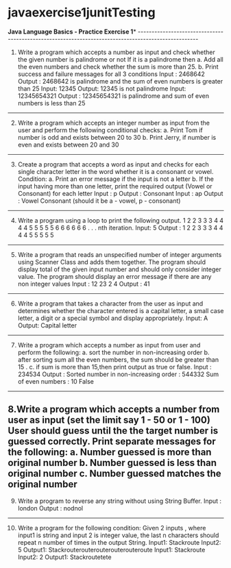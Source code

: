 # javaexercise1junitTesting
**********Java Language Basics - Practice Exercise 1*********** ---------------------------------------------------------------------------------------------------- 
1. Write a program which accepts a number as input and check whether the given number is palindrome or not If it is a palindrome then a. Add all the even numbers and check whether the sum is more than 25. b. Print success and failure messages for all 3 conditions Input : 2468642 
Output : 2468642 is palindrome and the sum of even numbers is greater than 25 
Input: 12345 
Output: 12345 is not palindrome 
Input: 12345654321 
Output : 12345654321 is palindrome and sum of even numbers is less than 25 
------------------------------------------------------------------------------------------------------------------------ 
2. Write a program which accepts an integer number as input from the user and perform the following conditional checks:
a. Print Tom if number is odd and exists between 20 to 30 
b. Print Jerry, if number is even and exists between 20 and 30 

------------------------------------------------------------------------------------------------------------------------ 

3. Create a program that accepts a word as input and checks for each single character letter in the word
whether it is a consonant or vowel. Condition: 
a. Print an error message if the input is not a letter 
b. If the input having more than one letter, print the required output 
(Vowel or Consonant) for each letter 
Input : p Output : Consonant 
Input : ap Output : Vowel Consonant (should it be a - vowel, p - consonant) 

------------------------------------------------------------------------------------------------------------------------- 
4. Write a program using a loop to print the following
output. 1 2 2 3 3 3 4 4 4 4 5 5 5 5 5 6 6 6 6 6 6 . . . nth iteration. 
Input: 5 Output : 1 2 2 3 3 3 4 4 4 4 5 5 5 5 5 

------------------------------------------------------------------------------------------------------------------------------ 
5. Write a program that reads an unspecified number of integer arguments using Scanner Class and adds them together. 
The program should display total of the given input number and should only consider integer value.
The program should display an error message if there are any non integer values 
Input : 12 23 2 4 Output : 41 

------------------------------------------------------------------------------------------------------------------------------- 
6. Write a program that takes a character from the user as input and determines whether the character entered 
is a capital letter, a small case letter, a digit or a special symbol and display appropriately. 
Input: A Output: Capital letter 

------------------------------------------------------------------------------------------------------------------------------- 
7. Write a program which accepts a number as input from user and perform the following: 
a. sort the number in non-increasing order
b. after sorting sum all the even numbers, the sum should be greater than 15 .
c. if sum is more than 15,then print output as true or false. 
Input : 234534 Output : Sorted number in non-increasing order : 544332 
Sum of even numbers : 10 False
------------------------------------------------------------------------------------------------------------------------------- -

8.Write a program which accepts a number from user as input (set the limit say 1 - 50 or 1 - 100) 
User should guess until the the target number is guessed correctly. Print separate messages for the following: 
a. Number guessed is more than original number 
b. Number guessed is less than original number 
c. Number guessed matches the original number
------------------------------------------------------------------------------------------------------------------------
9. Write a program to reverse any string without using String Buffer.
Input : london
Output : nodnol
------------------------------------------------------------------------------------------------------------------------
10. Write a program for the following condition: Given 2 inputs , where input1 is string and input 2 is integer value, the last n characters should repeat n number of times in the output String. 
Input1: Stackroute 
Input2: 5 
Output1: Stackrouterouterouterouterouteroute 
Input1: Stackroute 
Input2: 2 
Output1: Stackroutetete 
 
